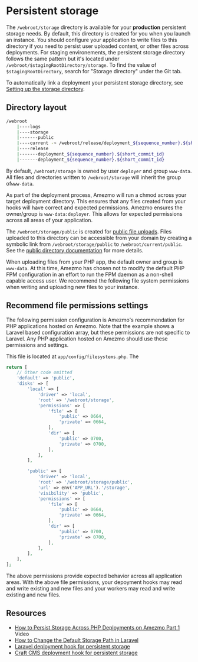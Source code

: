 # Persistent storage

The `/webroot/storage` directory is available for your **production** persistent storage needs. By default,
this directory is created for you when you launch an instance. You should configure your application to
write files to this directory if you need to persist user uploaded content, or other files across deployments. For staging environements, the persistent storage directory follows the same pattern but it's located under `/webroot/$stagingRootDirectory/storage`. To find the value of `$stagingRootDirectory`, search for "Storage directory" under the Git tab.

To automatically link a deployment your persistent storage directory, see
[Setting up the storage directory](/docs/how-to-guides/setting-up-the-storage-directory).

## Directory layout
```bash
/webroot
    |----logs
    |----storage
    |-------public
    |----current -> /webroot/release/deployment_${sequence_number}.${short_commit_id}
    |----release
    |-------deployment_${sequence_number}.${short_commit_id}
    |-------deployment_${sequence_number}.${short_commit_id}
```

By default, `/webroot/storage` is owned by user `deployer` and group `www-data`.
All files and directories written to `/webroot/storage` will inherit the group of`www-data`.

As part of the deployment process, Amezmo will run a chmod across your target deployment directory. This ensures that
any files created from your hooks will have correct and expected permissions. Amezmo ensures the owner/group is
`www-data:deployer`. This allows for expected permissions across all areas of your application.

The `/webroot/storage/public` is created for [public file uploads](/docs/configuration/public-directory). Files uploaded to
this directory can be accessible from your domain by creating a symbolic link
from  `/webroot/storage/public` to `/webroot/current/public`. See the [public directory documentation](/docs/configuration/public-directory) for more details.

When uploading files from your PHP app, the default owner and group is `www-data`. At this time,
Amezmo has chosen not to modify the default PHP FPM configuration in an effort to run
the FPM daemon as a non-shell capable access user. We recommend the following file system permissions when
writing and uploading new files to your instance.


## Recommend file permissions settings

The following permission configuration is Amezmo's recommendation for PHP applications hosted on Amezmo. Note that
the example shows a Laravel based configuration array, but these permissions are not specific to Laravel. Any PHP
application hosted on Amezmo should use these permissions and settings.


This file is located at `app/config/filesystems.php`. The

```php
return [
    // Other code omitted
    'default' => 'public',
    'disks' => [
        'local' => [
            'driver' => 'local',
            'root' => '/webroot/storage',
            'permissions' => [
                'file' => [
                    'public' => 0664,
                    'private' => 0664,
                ],
                'dir' => [
                    'public' => 0700,
                    'private' => 0700,
                ],
            ],
        ],

        'public' => [
            'driver' => 'local',
            'root' => '/webroot/storage/public',
            'url' => env('APP_URL').'/storage',
            'visibility' => 'public',
            'permissions' => [
                'file' => [
                    'public' => 0664,
                    'private' => 0664,
                ],
                'dir' => [
                    'public' => 0700,
                    'private' => 0700,
                ],
            ],
        ],
    ],
];
```

The above permissions provide expected behavior across all application areas. With the above file permissions,
your depoyment hooks may read and write existing and new files and your workers may read and write existing
and new files.

## Resources
- [How to Persist Storage Across PHP Deployments on Amezmo Part 1](https://www.youtube.com/watch?v=A-iBIfch6Bw)  <span class="badge bg-info">Video</span>
- [How to Change the Default Storage Path in Laravel](https://www.amezmo.com/blog/how-to-change-the-default-storage-path-in-laravel/)
- [Laravel deployment hook for persistent storage](https://github.com/amezmo/demo.amezmo.com/blob/master/.amezmo/before.deploy)
- [Craft CMS deployment hook for persistent storage](https://github.com/amezmo/craftcms-demo/blob/master/.amezmo/before.deploy)

